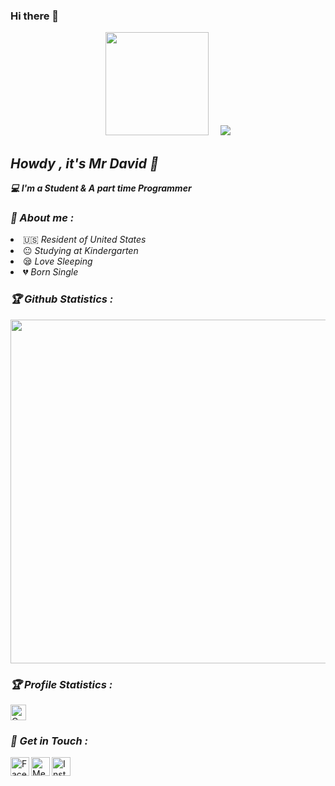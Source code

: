 ### Hi there 👋

<!--
**MR-DAVID-404/MR-DAVID-404** is a ✨ _special_ ✨ repository because its `README.md` (this file) appears on your GitHub profile.

Here are some ideas to get you started:

- 🔭 I’m currently working on ...
- 🌱 I’m currently learning ...
- 👯 I’m looking to collaborate on ...
- 🤔 I’m looking for help with ...
- 💬 Ask me about ...
- 📫 How to reach me: ...
- 😄 Pronouns: He...
- ⚡ Fun fact: Not Allow...
-->
<!-- Github README -->
<p align="center"><a href="https://github.com/MR-DAVID-404">
<img height="165" src="https://github-readme-stats.vercel.app/api?username=MR-DAVID-404&show_icons=true&include_all_commits=true&theme=react&cache_seconds=3200&hide_border=true" /></a>
&nbsp;&nbsp;&nbsp;
<a href="https://github.com/MR-DAVID-404"><img src="https://github-readme-stats.vercel.app/api/top-langs/?username=Mr-David-404&layout=compact&theme=react&hide_border=true" />
</a></p>

<h2><b><i>Howdy , it's Mr David 👋</i></b></h2>
<b><i>💻 I'm a Student & A part time Programmer</i></b>

<h3><b><i>🤠 About me :</i></b></h3>
<li> 🇺🇸 <i>Resident of United States</i></li>
<li> 😐 <i>Studying at Kindergarten</i></li>
<li> 😪 <i>Love Sleeping</i></li>
<li> 💔 <i>Born Single</i></li>


<h3><b><i>🏆 Github Statistics :</i></b></h3>
<a href="https://github.com/MR-DAVID-404"><img width=550 src="https://github-profile-trophy.vercel.app/?username=Mr-David-404&theme=dracula&no-frame=true&title=Followers,Stars,Commit,Repository,Issues"/></a>

<h3><b><i>🏆 Profile Statistics :</i></b></h3>
<a href="https://github.com/MR-DAVID-404"><img height="25" title="Counter" src="https://komarev.com/ghpvc/?username=MR-DAVID-404&color=blueviolet&style=flat-square"></a>

<h3><b><i>📡 Get in Touch :</i></b></h3>
<a href="https://github.com/MR-DAVID-404><img align="left" title="Github" alt="Github" width="30px" src="assets/github.png" /></a>
<a href="https://www.facebook.com/100000532777797"><img align="left" title="Facebook" alt="Facebook" width="30px" src="assets/facebook.png" /></a>
<a href="https://m.me/100000532777797"><img align="left" title="Messenger" alt="Messenger" width="30px" src="assets/messenger.png" /></a>
<a href="https://instagram.com/mr.david.404.xd"><img align="left" title="Instagram" alt="Instagram" width="30px" src="assets/instagram.png" /></a>

